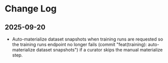 # Change Log

## 2025-09-20
- Auto-materialize dataset snapshots when training runs are requested so the training runs endpoint no longer fails (commit "feat(training): auto-materialize dataset snapshots") if a curator skips the manual materialize step.
